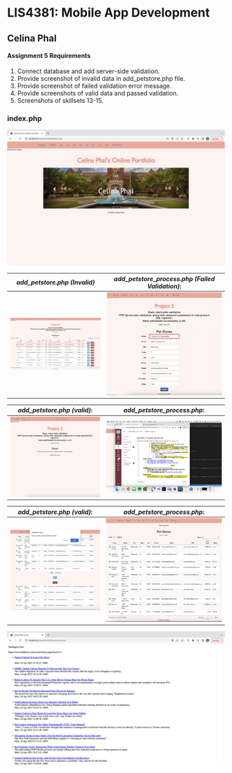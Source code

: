 
# LIS4381: Mobile App Development

## Celina Phal

#### Assignment 5 Requirements

1. Connect database and add server-side validation.
2. Provide screenshot of invalid data in add_petstore.php file.
3. Provide screenshot of failed validation error message.
4. Provide screenshots of valid data and passed validation.
5. Screenshots of skillsets 13-15.

### index.php
![pass](img/img1.png)

| *add_petstore.php (Invalid)*      | *add_petstore_process.php (Failed Validation)*: | 
| :----:       |    :----:   |
| ![Skillset1](img/img2.png)   | ![Skillset2](img/img3.png) |


| *add_petstore.php (valid)*:      | *add_petstore_process.php*: | 
| :----:       |    :----:   |
| ![Skillset1](img/img4.png)   | ![Skillset2](img/img5.png) |


| *add_petstore.php (valid)*:      | *add_petstore_process.php*: | 
| :----:       |    :----:   |
| ![Skillset1](img/img6.png)   | ![Skillset2](img/img7.png) |

![pass](img/img8.png)

